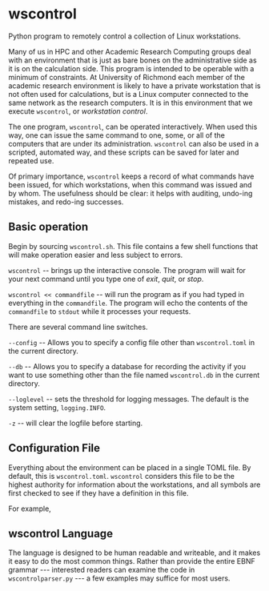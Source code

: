 # wscontrol
Python program to remotely control a collection of Linux workstations.

Many of us in HPC and other Academic Research Computing groups deal
with an environment that is just as bare bones on the administrative
side as it is on the calculation side.  This program is intended
to be operable with a minimum of constraints.  At University of
Richmond each member of the academic research environment is likely
to have a private workstation that is not often used for calculations,
but is a Linux computer connected to the same network as the research
computers. It is in this environment that we execute `wscontrol`,
or _workstation control_.

The one program, `wscontrol`, can be operated interactively. When used
this way, one can issue the same command to one, some, or all of the
computers that are under its administration. `wscontrol` can also be
used in a scripted, automated way, and these scripts can be saved for
later and repeated use.

Of primary importance, `wscontrol` keeps a record of what commands
have been issued, for which workstations, when this command was issued
and by whom. The usefulness should be clear: it helps with auditing, 
undo-ing mistakes, and redo-ing successes. 

## Basic operation

Begin by sourcing `wscontrol.sh`. This file contains a few shell functions
that will make operation easier and less subject to errors.

`wscontrol` -- brings up the interactive console. The program will wait
for your next command until you type one of _exit_, _quit_, or _stop_.

`wscontrol << commandfile` -- will run the program as if you had typed
in everything in the `commandfile`. The program will echo the contents
of the `commandfile` to `stdout` while it processes your requests.

There are several command line switches.

`--config` -- Allows you to specify a config file other than `wscontrol.toml`
in the current directory.

`--db` -- Allows you to specify a database for recording the activity
if you want to use something other than the file named `wscontrol.db`
in the current directory.


`--loglevel` -- sets the threshold for logging messages. The default
is the system setting, `logging.INFO`.

`-z` -- will clear the logfile before starting.


## Configuration File

Everything about the environment can be placed in a single TOML file. 
By default, this is `wscontrol.toml`. `wscontrol` considers this file
to be the highest authority for information about the workstations, and
all symbols are first checked to see if they have a definition in this file.

For example, 

## wscontrol Language

The language is designed to be human readable and writeable, and it 
makes it easy to do the most common things. Rather than provide the
entire EBNF grammar --- interested readers can examine the code in
`wscontrolparser.py` --- a few examples may suffice for most users. 


